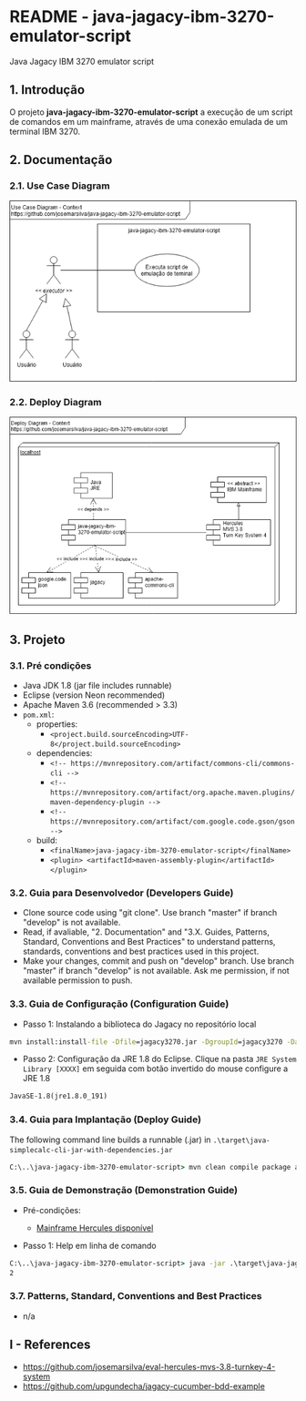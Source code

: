 # README - java-jagacy-ibm-3270-emulator-script
Java Jagacy IBM 3270 emulator script

## 1. Introdução
O projeto **java-jagacy-ibm-3270-emulator-script** a execução de um script de comandos em um mainframe, através de uma conexão emulada de um terminal IBM 3270.

## 2. Documentação

### 2.1. Use Case Diagram

![UseCaseDiagram-Context.png](./doc/UseCaseDiagram-Context.png) 


### 2.2. Deploy Diagram

![DeployDiagram-Context.png](./doc/DeployDiagram-Context.png) 


## 3. Projeto

### 3.1. Pré condições

* Java JDK 1.8 (jar file includes runnable)
* Eclipse (version Neon recommended)
* Apache Maven 3.6 (recommended > 3.3)
* `pom.xml`:
  * properties:
    * `<project.build.sourceEncoding>UTF-8</project.build.sourceEncoding>`
  * dependencies:
    * `<!-- https://mvnrepository.com/artifact/commons-cli/commons-cli -->`
    * `<!-- https://mvnrepository.com/artifact/org.apache.maven.plugins/maven-dependency-plugin -->`
    * `<!-- https://mvnrepository.com/artifact/com.google.code.gson/gson -->`
  * build:
    * `<finalName>java-jagacy-ibm-3270-emulator-script</finalName>`
	* `<plugin> <artifactId>maven-assembly-plugin</artifactId> </plugin>`


### 3.2. Guia para Desenvolvedor (Developers Guide)

* Clone source code using "git clone". Use branch "master" if branch "develop" is not available.
* Read, if avaliable, "2. Documentation"  and "3.X. Guides, Patterns, Standard, Conventions and Best Practices" to understand patterns, standards, conventions and best practices used in this project.
* Make your changes, commit and push on "develop" branch. Use branch "master" if branch "develop" is not available. Ask me permission, if not available permission to push.


### 3.3. Guia de Configuração (Configuration Guide)

* Passo 1: Instalando a biblioteca do Jagacy no repositório local

```cmd
mvn install:install-file -Dfile=jagacy3270.jar -DgroupId=jagacy3270 -DartifactId=jagacy3270 -Dversion=4.2.3 -Dpackaging=jar
```

* Passo 2: Configuração da JRE 1.8 do Eclipse. Clique na pasta `JRE System Library [XXXX]` em seguida com botão invertido do mouse configure a JRE 1.8
```cmd
JavaSE-1.8(jre1.8.0_191)
```

### 3.4. Guia para Implantação (Deploy Guide)

The following command line builds a runnable (.jar) in `.\target\java-simplecalc-cli-jar-with-dependencies.jar`

```bat
C:\..\java-jagacy-ibm-3270-emulator-script> mvn clean compile package assembly:single
```


### 3.5. Guia de Demonstração (Demonstration Guide)

* Pré-condições:
  * [Mainframe Hercules disponível](https://github.com/josemarsilva/eval-hercules-mvs-3.8-turnkey-4-system)

* Passo 1: Help em linha de comando
   
```bat
C:\..\java-jagacy-ibm-3270-emulator-script> java -jar .\target\java-jagacy-ibm-3270-emulator-script
2 
```


### 3.7. Patterns, Standard, Conventions and Best Practices

* n/a


## I - References

* https://github.com/josemarsilva/eval-hercules-mvs-3.8-turnkey-4-system
* https://github.com/upgundecha/jagacy-cucumber-bdd-example
